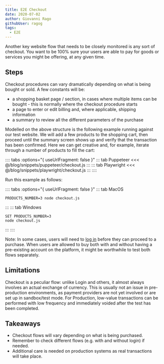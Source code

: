 ```yaml
---
title: E2E Checkout
date: 2020-07-02
author: Giovanni Rago
githubUser: ragog
tags: 
  - E2E
---
```


Another key website flow that needs to be closely monitored is any sort of checkout. You want to be 100% sure your users are able to pay for goods or services you might be offering, at any given time.

## Steps

Checkout procedures can vary dramatically depending on what is being bought or sold. A few constants will be:
* a shopping basket page / section, in cases where multiple items can be bought - this is normally where the checkout procedure starts
* a page to enter or edit billing and, where applicable, shipping information
* a summary to review all the different parameters of the purchase

Modelled on the above structure is the following example running against our test website. We will add a few products to the shopping cart, then proceed until the summary screen shows up and verify that the transaction has been confirmed. Here we can get creative and, for example, iterate through a number of products to fill the cart:

:::: tabs :options="{ useUrlFragment: false }"
::: tab Puppeteer 
<<< @/blog/snippets/puppeteer/checkout.js
:::
::: tab Playwright
<<< @/blog/snippets/playwright/checkout.js
:::
::::

Run this example as follows:

:::: tabs :options="{ useUrlFragment: false }"
::: tab MacOS
```shell script
PRODUCTS_NUMBER=3 node checkout.js
```
:::
::: tab Windows
```shell script
SET PRODUCTS_NUMBER=3
node checkout.js
```
:::
::::

Note: In some cases, users will need to [log in](/2020/06/25/_25-06-2020-e2e-login) before they can proceed to a purchase. When users are allowed to buy both with and without having a pre-existing account on the platform, it might be worthwhile to test both flows separately.

## Limitations

Checkout is a peculiar flow: unlike Login and others, it almost always involves an actual exchange of currency. This is usually not an issue in pre-production environments, as payment providers are not yet involved or are set up in sandbox/test mode. For Production, low-value transactions can be performed with low frequency and immediately voided after the test has been completed.

## Takeaways
- Checkout flows will vary depending on what is being purchased.
- Remember to check different flows (e.g. with and without login) if needed.
- Additional care is needed on production systems as real transactions will take place.
